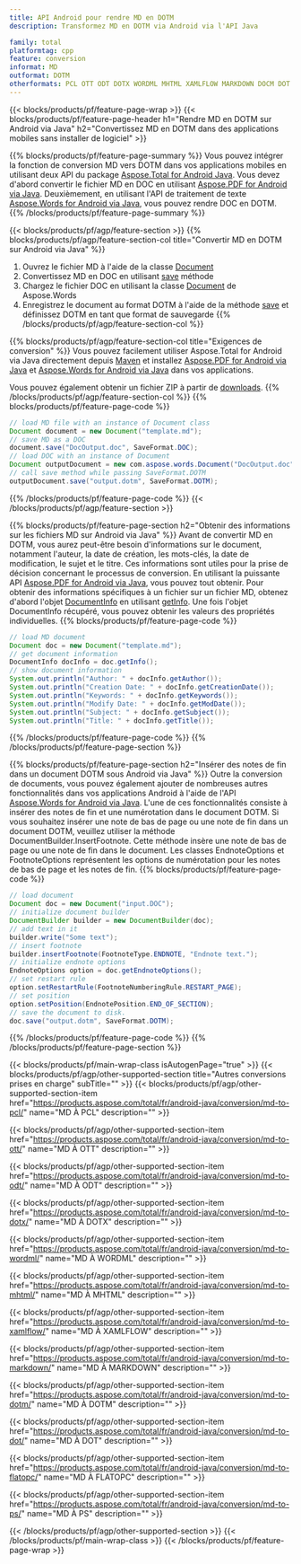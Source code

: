 ```yaml
---
title: API Android pour rendre MD en DOTM
description: Transformez MD en DOTM via Android via l'API Java

family: total
platformtag: cpp
feature: conversion
informat: MD
outformat: DOTM
otherformats: PCL OTT ODT DOTX WORDML MHTML XAMLFLOW MARKDOWN DOCM DOT FLATOPC PS
---
```

{{< blocks/products/pf/feature-page-wrap >}}
{{< blocks/products/pf/feature-page-header h1="Rendre MD en DOTM sur Android via Java" h2="Convertissez MD en DOTM dans des applications mobiles sans installer de logiciel" >}}

{{% blocks/products/pf/feature-page-summary %}}
Vous pouvez intégrer la fonction de conversion MD vers DOTM dans vos applications mobiles en utilisant deux API du package [Aspose.Total for Android Java](https://products.aspose.com/total/android-java/). Vous devez d'abord convertir le fichier MD en DOC en utilisant [Aspose.PDF for Android via Java](https://products.aspose.com/pdf/android-java/). Deuxièmement, en utilisant l'API de traitement de texte [Aspose.Words for Android via Java](https://products.aspose.com/words/android-java/), vous pouvez rendre DOC en DOTM. 
{{% /blocks/products/pf/feature-page-summary  %}}

{{< blocks/products/pf/agp/feature-section >}}
{{% blocks/products/pf/agp/feature-section-col title="Convertir MD en DOTM sur Android via Java" %}}
1. Ouvrez le fichier MD à l'aide de la classe [Document](https://reference.aspose.com/pdf/java/com.aspose.pdf/Document)
2. Convertissez MD en DOC en utilisant [save](https://reference.aspose.com/pdf/java/com.aspose.pdf/Document#save-java.lang.String-com.aspose.pdf.SaveOptions-) méthode
3. Chargez le fichier DOC en utilisant la classe [Document](https://reference.aspose.com/words/java/com.aspose.words/Document) de Aspose.Words
4. Enregistrez le document au format DOTM à l'aide de la méthode [save](https://reference.aspose.com/words/java/com.aspose.words/Document#save(java.lang.String,int)) et définissez DOTM en tant que format de sauvegarde
{{% /blocks/products/pf/agp/feature-section-col %}}

{{% blocks/products/pf/agp/feature-section-col title="Exigences de conversion" %}}
Vous pouvez facilement utiliser Aspose.Total for Android via Java directement depuis [Maven](https://repository.aspose.com/webapp/#/artifacts/browse/tree/General/repo/com/aspose/aspose-total) et installez [Aspose.PDF for Android via Java](https://docs.aspose.com/pdf/androidjava/installation/) et [Aspose.Words for Android via Java](https://docs.aspose.com/words/java/install-aspose-words-for-android-via-java/#install-asposewords-for-android-via-java-from-maven-repository) dans vos applications.

Vous pouvez également obtenir un fichier ZIP à partir de [downloads](https://releases.aspose.com/total/androidjava).
{{% /blocks/products/pf/agp/feature-section-col %}}
{{% blocks/products/pf/feature-page-code %}}

```java
// load MD file with an instance of Document class
Document document = new Document("template.md");
// save MD as a DOC 
document.save("DocOutput.doc", SaveFormat.DOC); 
// load DOC with an instance of Document
Document outputDocument = new com.aspose.words.Document("DocOutput.doc");
// call save method while passing SaveFormat.DOTM
outputDocument.save("output.dotm", SaveFormat.DOTM);   
```


{{% /blocks/products/pf/feature-page-code %}}
{{< /blocks/products/pf/agp/feature-section >}}

{{% blocks/products/pf/feature-page-section  h2="Obtenir des informations sur les fichiers MD sur Android via Java" %}}
Avant de convertir MD en DOTM, vous aurez peut-être besoin d'informations sur le document, notamment l'auteur, la date de création, les mots-clés, la date de modification, le sujet et le titre. Ces informations sont utiles pour la prise de décision concernant le processus de conversion. En utilisant la puissante API [Aspose.PDF for Android via Java](https://docs.aspose.com/pdf/androidjava/), vous pouvez tout obtenir. Pour obtenir des informations spécifiques à un fichier sur un fichier MD, obtenez d'abord l'objet [DocumentInfo](https://reference.aspose.com/pdf/java/com.aspose.pdf/DocumentInfo) en utilisant [getInfo](https://reference.aspose.com/pdf/java/com.aspose.pdf/Document#getInfo--). Une fois l'objet DocumentInfo récupéré, vous pouvez obtenir les valeurs des propriétés individuelles.
{{% blocks/products/pf/feature-page-code %}}

```java
// load MD document
Document doc = new Document("template.md");
// get document information
DocumentInfo docInfo = doc.getInfo();
// show document information
System.out.println("Author: " + docInfo.getAuthor());
System.out.println("Creation Date: " + docInfo.getCreationDate());
System.out.println("Keywords: " + docInfo.getKeywords());
System.out.println("Modify Date: " + docInfo.getModDate());
System.out.println("Subject: " + docInfo.getSubject());
System.out.println("Title: " + docInfo.getTitle());
```

{{% /blocks/products/pf/feature-page-code  %}}
{{% /blocks/products/pf/feature-page-section %}}

{{% blocks/products/pf/feature-page-section  h2="Insérer des notes de fin dans un document DOTM sous Android via Java" %}}
Outre la conversion de documents, vous pouvez également ajouter de nombreuses autres fonctionnalités dans vos applications Android à l'aide de l'API [Aspose.Words for Android via Java](https://products.aspose.com/words/androidjava/). L'une de ces fonctionnalités consiste à insérer des notes de fin et une numérotation dans le document DOTM. Si vous souhaitez insérer une note de bas de page ou une note de fin dans un document DOTM, veuillez utiliser la méthode DocumentBuilder.InsertFootnote. Cette méthode insère une note de bas de page ou une note de fin dans le document. Les classes EndnoteOptions et FootnoteOptions représentent les options de numérotation pour les notes de bas de page et les notes de fin.
{{% blocks/products/pf/feature-page-code %}}

```java
// load document
Document doc = new Document("input.DOC");
// initialize document builder
DocumentBuilder builder = new DocumentBuilder(doc);
// add text in it
builder.write("Some text");
// insert footnote
builder.insertFootnote(FootnoteType.ENDNOTE, "Endnote text.");
// initialize endnote options
EndnoteOptions option = doc.getEndnoteOptions();
// set restart rule
option.setRestartRule(FootnoteNumberingRule.RESTART_PAGE);
// set position
option.setPosition(EndnotePosition.END_OF_SECTION);
// save the document to disk.
doc.save("output.dotm", SaveFormat.DOTM);  
```

{{% /blocks/products/pf/feature-page-code  %}}
{{% /blocks/products/pf/feature-page-section %}}

{{< blocks/products/pf/main-wrap-class isAutogenPage="true" >}}
{{< blocks/products/pf/agp/other-supported-section title="Autres conversions prises en charge" subTitle="" >}}
{{< blocks/products/pf/agp/other-supported-section-item href="https://products.aspose.com/total/fr/android-java/conversion/md-to-pcl/" name="MD À PCL" description="" >}}

{{< blocks/products/pf/agp/other-supported-section-item href="https://products.aspose.com/total/fr/android-java/conversion/md-to-ott/" name="MD À OTT" description="" >}}

{{< blocks/products/pf/agp/other-supported-section-item href="https://products.aspose.com/total/fr/android-java/conversion/md-to-odt/" name="MD À ODT" description="" >}}

{{< blocks/products/pf/agp/other-supported-section-item href="https://products.aspose.com/total/fr/android-java/conversion/md-to-dotx/" name="MD À DOTX" description="" >}}

{{< blocks/products/pf/agp/other-supported-section-item href="https://products.aspose.com/total/fr/android-java/conversion/md-to-wordml/" name="MD À WORDML" description="" >}}

{{< blocks/products/pf/agp/other-supported-section-item href="https://products.aspose.com/total/fr/android-java/conversion/md-to-mhtml/" name="MD À MHTML" description="" >}}

{{< blocks/products/pf/agp/other-supported-section-item href="https://products.aspose.com/total/fr/android-java/conversion/md-to-xamlflow/" name="MD À XAMLFLOW" description="" >}}

{{< blocks/products/pf/agp/other-supported-section-item href="https://products.aspose.com/total/fr/android-java/conversion/md-to-markdown/" name="MD À MARKDOWN" description="" >}}

{{< blocks/products/pf/agp/other-supported-section-item href="https://products.aspose.com/total/fr/android-java/conversion/md-to-dotm/" name="MD À DOTM" description="" >}}

{{< blocks/products/pf/agp/other-supported-section-item href="https://products.aspose.com/total/fr/android-java/conversion/md-to-dot/" name="MD À DOT" description="" >}}

{{< blocks/products/pf/agp/other-supported-section-item href="https://products.aspose.com/total/fr/android-java/conversion/md-to-flatopc/" name="MD À FLATOPC" description="" >}}

{{< blocks/products/pf/agp/other-supported-section-item href="https://products.aspose.com/total/fr/android-java/conversion/md-to-ps/" name="MD À PS" description="" >}}


{{< /blocks/products/pf/agp/other-supported-section >}}
{{< /blocks/products/pf/main-wrap-class >}}
{{< /blocks/products/pf/feature-page-wrap >}}